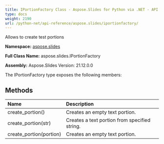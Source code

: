 ```yaml
---
title: IPortionFactory Class - Aspose.Slides for Python via .NET - API Reference
type: docs
weight: 2190
url: /python-net/api-reference/aspose.slides/iportionfactory/
---
```


Allows to create test portions

**Namespace:** [aspose.slides](/python-net/api-reference/aspose.slides/)

**Full Class Name:** aspose.slides.IPortionFactory

**Assembly:**  Aspose.Slides Version: 21.12.0.0

The IPortionFactory type exposes the following members:
## **Methods**
|**Name**|**Description**|
| :- | :- |
|create_portion()|Creates an empty text portion.|
|create_portion(str)|Creates a text portion from specified string.|
|create_portion(portion)|Creates an empty text portion.|
